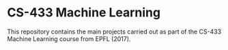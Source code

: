 # CS-433 Machine Learning 

This repository contains the main projects carried out as part of the CS-433 Machine Learning course from EPFL (2017).